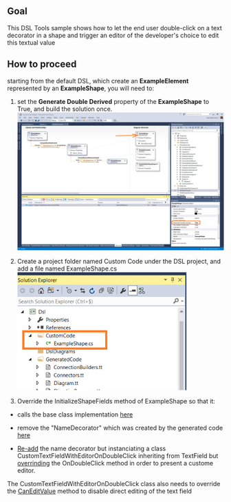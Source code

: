 ## Goal
This DSL Tools sample shows how to let the end user double-click on a text decorator in a shape and trigger an editor of the developer's choice to edit this textual value

## How to proceed
starting from the default DSL, which create an **ExampleElement** represented by an **ExampleShape**, you will need to:
1.	set the **Generate Double Derived** property of the **ExampleShape** to True, and build the solution once.
![Generate Double Derived](media/GenerateDoubleDerived.png)

2.	Create a project folder named Custom Code under the DSL project, and add a file named ExampleShape.cs
![CustomCode](media/CustomCode.png)

3. Override the InitializeShapeFields method of ExampleShape so that it:
- calls the base class implementation [here](https://github.com/jmprieur/DslToolsSamples/blob/master/DoubleClickOnShape/Dsl/CustomCode/ExampleShape.cs#L57)

- remove the "NameDecorator" which was created by the generated code [here](https://github.com/jmprieur/DslToolsSamples/blob/master/DoubleClickOnShape/Dsl/CustomCode/ExampleShape.cs#L60)

- [Re-add](https://github.com/jmprieur/DslToolsSamples/blob/master/DoubleClickOnShape/Dsl/CustomCode/ExampleShape.cs#L64) the name decorator but instanciating a class CustomTextFieldWithEditorOnDoubleClick inheriting from TextField but [overrinding](https://github.com/jmprieur/DslToolsSamples/blob/master/DoubleClickOnShape/Dsl/CustomCode/ExampleShape.cs#L28-L33) 
  the OnDoubleClick method in order to present a custome editor.
  
 The CustomTextFieldWithEditorOnDoubleClick class also needs to override the [CanEditValue](https://github.com/jmprieur/DslToolsSamples/blob/master/DoubleClickOnShape/Dsl/CustomCode/ExampleShape.cs#L42) method to disable direct editing of the text field
